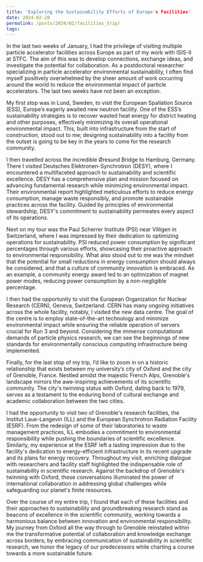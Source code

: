```yaml
---
title: 'Exploring the Sustainability Efforts of Europe's Facilities'
date: 2024-02-20
permalink: /posts/2024/02/facilities_trip/
tags:
---
```


In the last two weeks of January, I had the privilege of visiting multiple particle accelerator facilities across Europe as part of my work with ISIS-II at STFC. The aim of this was to develop connections, exchange ideas, and investigate the potential for collaboration. As a postdoctoral researcher specializing in particle accelerator environmental sustainability, I often find myself positively overwhelmed by the sheer amount of work occurring around the world to reduce the environmental impact of particle accelerators. The last two weeks have not been an exception.

My first stop was in Lund, Sweden, to visit the European Spallation Source (ESS), Europe’s eagerly awaited new neutron facility. One of the ESS’s sustainability strategies is to recover wasted heat energy for district heating and other purposes, effectively minimizing its overall operational environmental impact. This, built into infrastructure from the start of construction, stood out to me; designing sustainability into a facility from the outset is going to be key in the years to come for the research community.

I then travelled across the incredible Øresund Bridge to Hamburg, Germany. There I visited Deutsches Elektronen-Synchrotron (DESY), where I encountered a multifaceted approach to sustainability and scientific excellence. DESY has a comprehensive plan and mission focused on advancing fundamental research while minimizing environmental impact. Their environmental report highlighted meticulous efforts to reduce energy consumption, manage waste responsibly, and promote sustainable practices across the facility. Guided by principles of environmental stewardship, DESY's commitment to sustainability permeates every aspect of its operations.

Next on my tour was the Paul Scherrer Institute (PSI) near Villigen in Switzerland, where I was impressed by their dedication to optimizing operations for sustainability. PSI reduced power consumption by significant percentages through various efforts, showcasing their proactive approach to environmental responsibility. What also stood out to me was the mindset that the potential for small reductions in energy consumption should always be considered, and that a culture of community innovation is embraced. As an example, a community energy award led to an optimization of magnet power modes, reducing power consumption by a non-negligible percentage.

I then had the opportunity to visit the European Organization for Nuclear Research (CERN), Geneva, Switzerland. CERN has many ongoing initiatives across the whole facility, notably, I visited the new data centre. The goal of the centre is to employ state-of-the-art technology and minimize environmental impact while ensuring the reliable operation of servers crucial for Run 3 and beyond. Considering the immense computational demands of particle physics research, we can see the beginnings of new standards for environmentally conscious computing infrastructure being implemented.

Finally, for the last stop of my trip, I’d like to zoom in on a historic relationship that exists between my university’s city of Oxford and the city of Grenoble, France. Nestled amidst the majestic French Alps, Grenoble's landscape mirrors the awe-inspiring achievements of its scientific community. The city's twinning status with Oxford, dating back to 1979, serves as a testament to the enduring bond of cultural exchange and academic collaboration between the two cities.

I had the opportunity to visit two of Grenoble's research facilities, the Institut Laue-Langevin (ILL) and the European Synchrotron Radiation Facility (ESRF). From the redesign of some of their laboratories to waste management practices, ILL embodies a commitment to environmental responsibility while pushing the boundaries of scientific excellence. Similarly, my experience at the ESRF left a lasting impression due to the facility's dedication to energy-efficient infrastructure in its recent upgrade and its plans for energy recovery. Throughout my visit, enriching dialogue with researchers and facility staff highlighted the indispensable role of sustainability in scientific research. Against the backdrop of Grenoble's twinning with Oxford, these conversations illuminated the power of international collaboration in addressing global challenges while safeguarding our planet's finite resources.

Over the course of my entire trip, I found that each of these facilities and their approaches to sustainability and groundbreaking research stand as beacons of excellence in the scientific community, working towards a harmonious balance between innovation and environmental responsibility. My journey from Oxford all the way through to Grenoble reinstated within me the transformative potential of collaboration and knowledge exchange across borders; by embracing communication of sustainability in scientific research, we honor the legacy of our predecessors while charting a course towards a more sustainable future.

